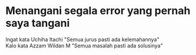 # Menangani segala error yang pernah saya tangani

Ingat kata Uchiha Itachi "Semua jurus pasti ada kelemahannya"  
Kalo kata Azzam Wildan M "Semua masalah pasti ada solusinya"
